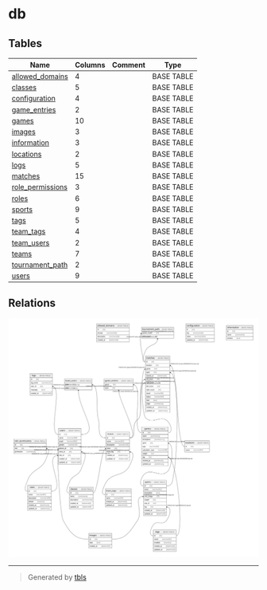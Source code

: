 # db

## Tables

| Name | Columns | Comment | Type |
| ---- | ------- | ------- | ---- |
| [allowed_domains](allowed_domains.md) | 4 |  | BASE TABLE |
| [classes](classes.md) | 5 |  | BASE TABLE |
| [configuration](configuration.md) | 4 |  | BASE TABLE |
| [game_entries](game_entries.md) | 2 |  | BASE TABLE |
| [games](games.md) | 10 |  | BASE TABLE |
| [images](images.md) | 3 |  | BASE TABLE |
| [information](information.md) | 3 |  | BASE TABLE |
| [locations](locations.md) | 2 |  | BASE TABLE |
| [logs](logs.md) | 5 |  | BASE TABLE |
| [matches](matches.md) | 15 |  | BASE TABLE |
| [role_permissions](role_permissions.md) | 3 |  | BASE TABLE |
| [roles](roles.md) | 6 |  | BASE TABLE |
| [sports](sports.md) | 9 |  | BASE TABLE |
| [tags](tags.md) | 5 |  | BASE TABLE |
| [team_tags](team_tags.md) | 4 |  | BASE TABLE |
| [team_users](team_users.md) | 2 |  | BASE TABLE |
| [teams](teams.md) | 7 |  | BASE TABLE |
| [tournament_path](tournament_path.md) | 2 |  | BASE TABLE |
| [users](users.md) | 9 |  | BASE TABLE |

## Relations

![er](schema.svg)

---

> Generated by [tbls](https://github.com/k1LoW/tbls)
